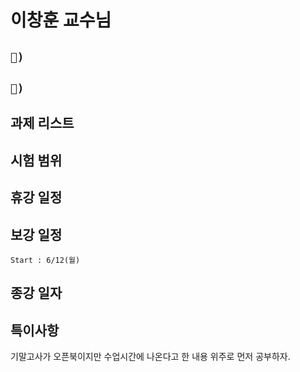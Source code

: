 # 이창훈 교수님

## `📱) `

## `📩) `

## 과제 리스트

## 시험 범위

## 휴강 일정

## 보강 일정

`Start : 6/12(월)`

## 종강 일자

## 특이사항

기말고사가 오픈북이지만 수업시간에 나온다고 한 내용 위주로 먼저 공부하자.
